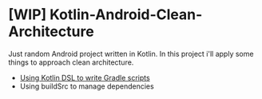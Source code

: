 # [WIP] Kotlin-Android-Clean-Architecture
Just random Android project written in Kotlin. In this project i'll apply some things to approach clean architecture.
- [Using Kotlin DSL to write Gradle scripts](https://blog.dicoding.com/belajar-gradle-kotlin-dsl-android/)
- Using buildSrc to manage dependencies
